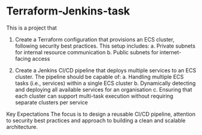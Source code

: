 # Terraform-Jenkins-task

This is a project that 
1. Create a Terraform configuration that provisions an ECS cluster, following security best practices. This setup includes:
a. Private subnets for internal resource communication
b. Public subnets for internet-facing access

2. Create a Jenkins CI/CD pipeline that deploys multiple services to an ECS cluster.
The pipeline should be capable of:
a. Handling multiple ECS tasks (i.e., services) within a single ECS cluster
b. Dynamically detecting and deploying all available services for an
organisation
c. Ensuring that each cluster can support multi-task execution without requiring separate clusters per service

Key Expectations
The focus is to design a reusable CI/CD pipeline, attention to security best practices and approach to building a clean and scalable architecture.